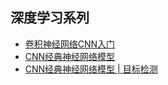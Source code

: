 ## 深度学习系列

* [卷积神经网络CNN入门](http://www.laphiler.com/2017/12/20/CNN_startup/)
* [CNN经典神经网络模型](http://www.laphiler.com/2018/01/02/cnn-classic-model/)
* [CNN经典神经网络模型 | 目标检测](http://www.laphiler.com/2018/01/08/cnn-classic-model-objectdetection/)
